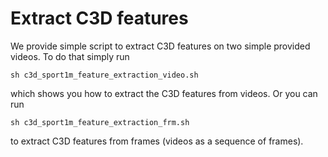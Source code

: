 Extract C3D features
====================
We provide simple script to extract C3D features on two simple provided videos. To do that simply run

    sh c3d_sport1m_feature_extraction_video.sh

which shows you how to extract the C3D features from videos. Or you can run

    sh c3d_sport1m_feature_extraction_frm.sh

to extract C3D features from frames (videos as a sequence of frames).

